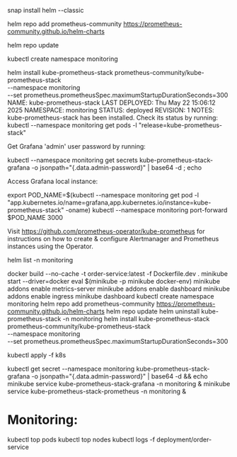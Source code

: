 snap install helm --classic

helm repo add prometheus-community https://prometheus-community.github.io/helm-charts

helm repo update

kubectl create namespace monitoring

helm install kube-prometheus-stack prometheus-community/kube-prometheus-stack \
  --namespace monitoring \
  --set prometheus.prometheusSpec.maximumStartupDurationSeconds=300
NAME: kube-prometheus-stack
LAST DEPLOYED: Thu May 22 15:06:12 2025
NAMESPACE: monitoring
STATUS: deployed
REVISION: 1
NOTES:
kube-prometheus-stack has been installed. Check its status by running:
  kubectl --namespace monitoring get pods -l "release=kube-prometheus-stack"

Get Grafana 'admin' user password by running:

  kubectl --namespace monitoring get secrets kube-prometheus-stack-grafana -o jsonpath="{.data.admin-password}" | base64 -d ; echo

Access Grafana local instance:

  export POD_NAME=$(kubectl --namespace monitoring get pod -l "app.kubernetes.io/name=grafana,app.kubernetes.io/instance=kube-prometheus-stack" -oname)
  kubectl --namespace monitoring port-forward $POD_NAME 3000

Visit https://github.com/prometheus-operator/kube-prometheus for instructions on how to create & configure Alertmanager and Prometheus instances using the Operator.


helm list -n monitoring


docker build --no-cache -t order-service:latest -f Dockerfile.dev .
minikube start --driver=docker
eval $(minikube -p minikube docker-env)
minikube addons enable metrics-server
minikube addons enable dashboard
minikube addons enable ingress
minikube dashboard
kubectl create namespace monitoring
helm repo add prometheus-community https://prometheus-community.github.io/helm-charts
helm repo update
helm uninstall kube-prometheus-stack -n monitoring
helm install kube-prometheus-stack prometheus-community/kube-prometheus-stack \
  --namespace monitoring \
  --set prometheus.prometheusSpec.maximumStartupDurationSeconds=300


kubectl apply -f k8s

kubectl get secret --namespace monitoring kube-prometheus-stack-grafana -o jsonpath="{.data.admin-password}" | base64 -d && echo
minikube service kube-prometheus-stack-grafana -n monitoring &
minikube service kube-prometheus-stack-prometheus -n monitoring &




# Monitoring:

kubectl top pods
kubectl top nodes
kubectl logs -f deployment/order-service
